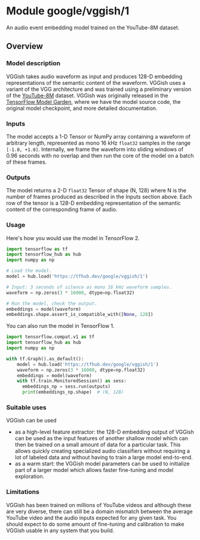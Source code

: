 # Module google/vggish/1
An audio event embedding model trained on the YouTube-8M dataset.

<!-- asset-path: internal -->
<!-- module-type: audio-embedding -->
<!-- fine-tunable: false -->
<!-- format: saved_model_2 -->
<!-- network-architecture: vgg-style -->
<!-- dataset: other -->

## Overview

### Model description

VGGish takes audio waveform as input and produces 128-D embedding representations of the semantic content of the waveform. VGGish uses a variant of the VGG architecture and was trained using a preliminary version of the [YouTube-8M](http://research.google.com/youtube8m/) dataset. VGGish was originally released in the [TensorFlow Model Garden](https://github.com/tensorflow/models/tree/master/research/audioset/vggish), where we have the model source code, the original model checkpoint, and more detailed documentation.

### Inputs

The model accepts a 1-D Tensor or NumPy array containing a waveform of arbitrary length, represented as mono 16 kHz `float32` samples in the range `[-1.0, +1.0]`. Internally, we frame the waveform into sliding windows of 0.96 seconds with no overlap and then run the core of the model on a batch of these frames.

### Outputs

The model returns a 2-D `float32` Tensor of shape (N, 128) where N is the number of frames produced as described in the Inputs section above. Each row of the tensor is a 128-D embedding representation of the semantic content of the corresponding frame of audio.

### Usage

Here's how you would use the model in TensorFlow 2.

```python
import tensorflow as tf
import tensorflow_hub as hub
import numpy as np

# Load the model.
model = hub.load('https://tfhub.dev/google/vggish/1')

# Input: 3 seconds of silence as mono 16 kHz waveform samples.
waveform = np.zeros(3 * 16000, dtype=np.float32)

# Run the model, check the output.
embeddings = model(waveform)
embeddings.shape.assert_is_compatible_with([None, 128])
```

You can also run the model in TensorFlow 1.

```python
import tensorflow.compat.v1 as tf
import tensorflow_hub as hub
import numpy as np

with tf.Graph().as_default():
    model = hub.load('https://tfhub.dev/google/vggish/1')
    waveform = np.zeros(3 * 16000, dtype=np.float32)
    embeddings = model(waveform)
    with tf.train.MonitoredSession() as sess:
      embeddings_np = sess.run(outputs)
      print(embeddings_np.shape)  # (N, 128)
```

### Suitable uses

VGGish can be used

* as a high-level feature extractor: the 128-D embedding output of VGGish can be used as the input features of another shallow model which can then be trained on a small amount of data for a particular task. This allows quickly creating specialized audio classifiers without requiring a lot of labeled data and without having to train a large model end-to-end.
* as a warm start: the VGGish model parameters can be used to initialize part of a larger model which allows faster fine-tuning and model exploration.

### Limitations

VGGish has been trained on millions of YouTube videos and although these are very diverse, there can still be a domain mismatch between the average YouTube video and the audio inputs expected for any given task. You should expect to do some amount of fine-tuning and calibration to make VGGish usable in any system that you build.
